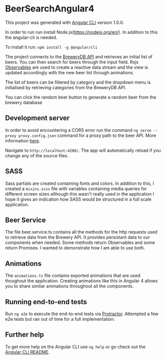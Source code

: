 # BeerSearchAngular4

This project was generated with [Angular CLI](https://github.com/angular/angular-cli) version 1.0.0.

In order to run run install Node.js(https://nodejs.org/en/). In addition to this the angular-cli is needed.

To install it run:
`
npm install -g @angular/cli
`

The project connects to the [BreweryDB API](http://www.brewerydb.com/developers) and retrieves an initial list of beers. You can then search for beers through the input field. Rxjs [Observables](http://reactivex.io/documentation/observable.html) are used to create a reactive data stream and the view is updated accordingly with the new beer list through animations.

The list of beers can be filtered by category and the dropdown menu is initialised by retrieving categories from the BreweryDB API.

You can click the random beer button to generate a random beer from the brewery database

## Development server

In order to avoid encountering a CORS error run the command  `ng serve --proxy proxy.config.json` command for a proxy path to the beer API. More information [here](https://www.youtube.com/watch?v=OjmZPPKaj6A).

Navigate to `http://localhost:4200/`. The app will automatically reload if you change any of the source files.

## SASS

Sass partials are created containing fonts and colors. In addition to this, I created a `mixins.scss` file with variables containing media queries for different screen sizes although this wasn't really used in the application I hope it gives an indication how SASS would be structured in a full scale application.

## Beer Service

The file beer.service.ts contains all the methods for the http requests used to retrieve data from the Brewery API. It provides persistant data to our components when needed. Some methods return Observables  and some return Promises. I wanted to demonstrate how I am able to use both.

## Animations

The `animations.ts` file contains exported animations that are used thoughout the application. Creating animations like this in Angular 4 allows you to share simliar animations throughout all the components.

## Running end-to-end tests

Run `ng e2e` to execute the end-to-end tests via [Protractor](http://www.protractortest.org/).
Attempted a few e2e tests but ran out of time for a full implementation.

## Further help

To get more help on the Angular CLI use `ng help` or go check out the [Angular CLI README](https://github.com/angular/angular-cli/blob/master/README.md).